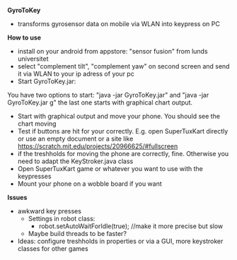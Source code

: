  **GyroToKey**
 * transforms gyrosensor data on mobile via WLAN into keypress on PC 

 **How to use**
 * install on your android from appstore: "sensor fusion" from lunds universitet
 * select "complement tilt", "complement yaw" on second screen and send it via WLAN to your ip adress of your pc
 * Start GyroToKey.jar:
 
 You have two options to start: 
 "java -jar GyroToKey.jar" and 
 "java -jar GyroToKey.jar g"
the last one starts with graphical chart output.

* Start with graphical output and move your phone. You should see the chart moving
*  Test if buttons are hit for your correctly. E.g. open SuperTuxKart directly or use an empty document or a site like https://scratch.mit.edu/projects/20966625/#fullscreen
* if the treshholds for moving the phone are correctly, fine. Otherwise you need to adapt the KeyStroker.java class
* Open SuperTuxKart game or whatever you want to use with the keypresses
* Mount your phone on a wobble board if you want

 **Issues**
 * awkward key presses
 	* Settings in robot class:
 		* robot.setAutoWaitForIdle(true); //make it more precise but slow
 	* Maybe build threads to be faster?
 * Ideas: configure treshholds in properties or via a GUI, more keystroker classes for other games
 
